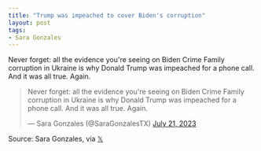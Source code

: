 ```yaml
---
title: "Trump was impeached to cover Biden's corruption"
layout: post
tags:
- Sara Gonzales
---
```


Never forget: all the evidence you're seeing on Biden Crime Family corruption in Ukraine is why Donald Trump was impeached for a phone call. And it was all true. Again.

<blockquote class="twitter-tweet"><p lang="en" dir="ltr">Never forget: all the evidence you&#39;re seeing on Biden Crime Family corruption in Ukraine is why Donald Trump was impeached for a phone call. And it was all true. Again.</p>&mdash; Sara Gonzales (@SaraGonzalesTX) <a href="https://twitter.com/SaraGonzalesTX/status/1682395457190764546?ref_src=twsrc%5Etfw">July 21, 2023</a></blockquote> <script async src="https://platform.twitter.com/widgets.js" charset="utf-8"></script>

Source: Sara Gonzales, via [𝕏](https://x.com)
